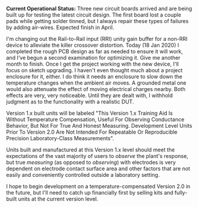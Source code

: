 **Current Operational Status:** Three new circuit boards arrived and are being built up for testing the latest circuit design. The first board lost a couple pads while getting solder tinned, but I always repair these types of failures by adding air-wires.  Expected finish in April.

I'm changing out the Rail-to-Rail input (RRI) unity gain buffer for a non-RRI device to alleviate the killer crossover distortion.  Today (18 Jan 2020) I completed the rough PCB design as far as needed to ensure it will work, and I've begun a second examination for optimizing it.  Give me another month to finish.  Once I get the project working with the new device, I'll focus on sketch upgrading.  I haven't even thought much about a project enclosure for it, either.  I do think it needs an enclosure to slow down the temperature changes when the ambient air moves.  A grounded metal one would also attenuate the effect of moving electrical charges nearby.  Both effects are very, very noticeable.  Until they are dealt with, I withhold judgment as to the functionality with a realistic DUT.  

Version 1.x built units will be labeled "This Version 1.x Training Aid Is Without Temperature Compensation, Useful For Observing Conductance Behavior, But Not For True And Honest Measuring.  Development Level Units Prior To Version 2.0 Are Not Intended For Repeatable Or Reproducible Precision Laboratory-Class Measurements".

Units built and manufactured at this Version 1.x level should meet the expectations of the vast majority of users to *observe* the plant's response, but true *measuring* (as opposed to *observing*) with electrodes is very dependent on electrode contact surface area and other factors that are not easily and conveniently controlled outside a laboratory setting.

I hope to begin development on a temperature-compensated Version 2.0 in the future, but I'll need to catch up financially first by selling kits and fully-built units at the current version level.  
